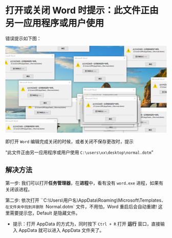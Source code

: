 # 打开或关闭 Word 时提示：此文件正由另一应用程序或用户使用


错误提示如下图：

![1111](./readme.assets/11.png)

即打开 `Word` 编辑完成关闭的时候，或者关闭不保存更改时，提示

 “此文件正由另一应用程序或用户使用 `C:\users\xx\desktop\normal.dotm`”



## 解决方法

第一步: 我们可以打开**任务管理器**，在**进程**中，看有没有 `word.exe` 进程，如果有关闭该进程。

第二步: 依次打开 ``C:\Users\用户名\AppData\Roaming\Microsoft\Templates`，在文件夹中找到并删除 `Normal.dotm` 文件，不用怕，Word 重启后会自动重建! 这里需要提示您，Default 是隐藏文件。

- 提示：打开 AppData 的方式为，同时按下 `Ctrl + R` 打开 **运行** 窗口，直接输入 AppData 就可以进入 AppData 文件夹了。

